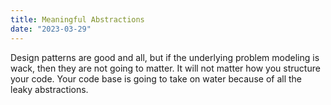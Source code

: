 ```yaml
---
title: Meaningful Abstractions
date: "2023-03-29"
---
```


Design patterns are good and all, but if the underlying problem modeling is wack, then they are not going to matter. It will not matter how you structure your code. Your code base is going to take on water because of all the leaky abstractions.
